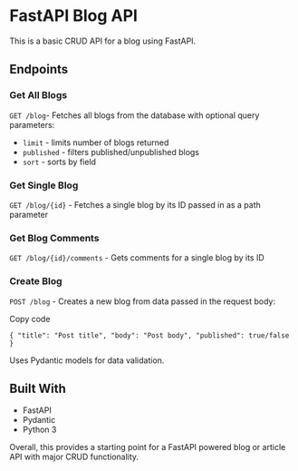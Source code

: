 # FastAPI Blog API

This is a basic CRUD API for a blog using FastAPI.

## Endpoints

### Get All Blogs

`GET /blog`- Fetches all blogs from the database with optional query parameters:

-   `limit`  - limits number of blogs returned
-   `published`  - filters published/unpublished blogs
-   `sort`  - sorts by field

### Get Single Blog

`GET /blog/{id}` - Fetches a single blog by its ID passed in as a path parameter

### Get Blog Comments

`GET /blog/{id}/comments` - Gets comments for a single blog by its ID

### Create Blog

`POST /blog` - Creates a new blog from data passed in the request body:

Copy code

`{
  "title": "Post title",
  "body": "Post body",
  "published": true/false
}`

Uses Pydantic models for data validation.

## Built With

-   FastAPI
-   Pydantic
-   Python 3

Overall, this provides a starting point for a FastAPI powered blog or article API with major CRUD functionality.
